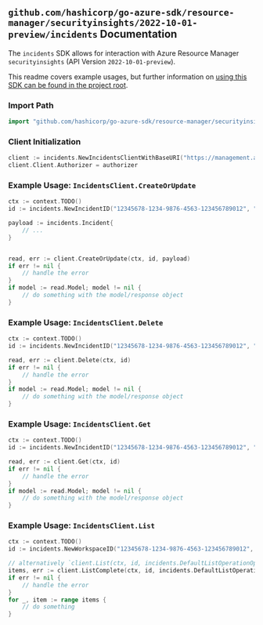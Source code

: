
## `github.com/hashicorp/go-azure-sdk/resource-manager/securityinsights/2022-10-01-preview/incidents` Documentation

The `incidents` SDK allows for interaction with Azure Resource Manager `securityinsights` (API Version `2022-10-01-preview`).

This readme covers example usages, but further information on [using this SDK can be found in the project root](https://github.com/hashicorp/go-azure-sdk/tree/main/docs).

### Import Path

```go
import "github.com/hashicorp/go-azure-sdk/resource-manager/securityinsights/2022-10-01-preview/incidents"
```


### Client Initialization

```go
client := incidents.NewIncidentsClientWithBaseURI("https://management.azure.com")
client.Client.Authorizer = authorizer
```


### Example Usage: `IncidentsClient.CreateOrUpdate`

```go
ctx := context.TODO()
id := incidents.NewIncidentID("12345678-1234-9876-4563-123456789012", "example-resource-group", "workspaceValue", "incidentIdentifierValue")

payload := incidents.Incident{
	// ...
}


read, err := client.CreateOrUpdate(ctx, id, payload)
if err != nil {
	// handle the error
}
if model := read.Model; model != nil {
	// do something with the model/response object
}
```


### Example Usage: `IncidentsClient.Delete`

```go
ctx := context.TODO()
id := incidents.NewIncidentID("12345678-1234-9876-4563-123456789012", "example-resource-group", "workspaceValue", "incidentIdentifierValue")

read, err := client.Delete(ctx, id)
if err != nil {
	// handle the error
}
if model := read.Model; model != nil {
	// do something with the model/response object
}
```


### Example Usage: `IncidentsClient.Get`

```go
ctx := context.TODO()
id := incidents.NewIncidentID("12345678-1234-9876-4563-123456789012", "example-resource-group", "workspaceValue", "incidentIdentifierValue")

read, err := client.Get(ctx, id)
if err != nil {
	// handle the error
}
if model := read.Model; model != nil {
	// do something with the model/response object
}
```


### Example Usage: `IncidentsClient.List`

```go
ctx := context.TODO()
id := incidents.NewWorkspaceID("12345678-1234-9876-4563-123456789012", "example-resource-group", "workspaceValue")

// alternatively `client.List(ctx, id, incidents.DefaultListOperationOptions())` can be used to do batched pagination
items, err := client.ListComplete(ctx, id, incidents.DefaultListOperationOptions())
if err != nil {
	// handle the error
}
for _, item := range items {
	// do something
}
```

